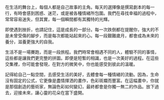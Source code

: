 在生活的舞台上，每個人都是自己故事的主角。每天的選擇像是撰寫劇本的每一行，有時會感到困惑、迷茫，或是被各種情緒所包圍。我們在尋找幸福的過程中，常常容易迷失，但其實，每一個瞬間都有其獨特的光輝。

即使遇到挫折，也請記住，這是成長的一部分。每一次跌倒都在提醒你，強大的不是未曾受傷的腳步，而是每次都能站起來的心。每一段艱難歲月，都會成為未來的養分，滋養更強大的自我。

生活不是一場賽跑，而是一段旅程。我們時常會相遇不同的人，體驗不同的事情，這些都是讓我們更完整的拼圖。即便是短暫的相識，也是一次美好的過程。在這些交集裡，你可能會發現，在對方的微笑中，你也能感受到彼此的溫暖。

記得給自己一點空間，去感受生活的美好，去體會每一種情緒的流動。因為，生命沒有固定的公式，它更像是盡情揮洒的畫作，色彩斑斕而豐富。在這幅畫中，你就是那個創造的藝術家，無論色彩如何變幻，最終都會是你獨一無二的作品。放下過去，迎接未來，讓心靈的花朵在當下盛開。